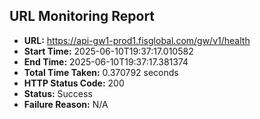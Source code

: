 ## URL Monitoring Report

- **URL:** https://api-gw1-prod1.fisglobal.com/gw/v1/health
- **Start Time:** 2025-06-10T19:37:17.010582
- **End Time:** 2025-06-10T19:37:17.381374
- **Total Time Taken:** 0.370792 seconds
- **HTTP Status Code:** 200
- **Status:** Success
- **Failure Reason:** N/A
